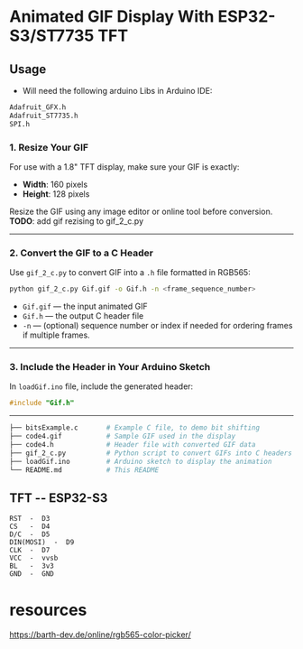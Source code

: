 # Animated GIF Display With ESP32-S3/ST7735 TFT 

## Usage

* Will need the following arduino Libs in Arduino IDE:
```bash
Adafruit_GFX.h
Adafruit_ST7735.h
SPI.h
```

### 1. Resize Your GIF

For use with a 1.8" TFT display, make sure your GIF is exactly:

* **Width**: 160 pixels
* **Height**: 128 pixels

Resize the GIF using any image editor or online tool before conversion.
**TODO**: add gif rezising to gif_2_c.py

---

### 2. Convert the GIF to a C Header

Use `gif_2_c.py` to convert GIF into a `.h` file formatted in RGB565:

```bash
python gif_2_c.py Gif.gif -o Gif.h -n <frame_sequence_number>
```

* `Gif.gif` — the input animated GIF
* `Gif.h` — the output C header file
* `-n` — (optional) sequence number or index if needed for ordering frames
if multiple frames.

---

### 3. Include the Header in Your Arduino Sketch

In `loadGif.ino` file, include the generated header:

```c
#include "Gif.h"
```
---

```bash
├── bitsExample.c       # Example C file, to demo bit shifting
├── code4.gif           # Sample GIF used in the display
├── code4.h             # Header file with converted GIF data
├── gif_2_c.py          # Python script to convert GIFs into C headers (RGB565)
├── loadGif.ino         # Arduino sketch to display the animation
└── README.md           # This README
```

## TFT -- ESP32-S3
    RST  -  D3
    CS   -  D4
    D/C  -  D5
    DIN(MOSI)  -  D9
    CLK  -  D7
    VCC  -  vvsb
    BL   -  3v3
    GND  -  GND

# resources
https://barth-dev.de/online/rgb565-color-picker/


